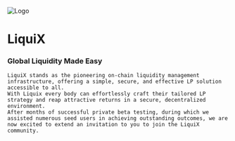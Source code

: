 ![Logo](https://liquix.s3.ap-northeast-1.amazonaws.com/Title-Logo.png)

# LiquiX

### Global Liquidity Made Easy

```
LiquiX stands as the pioneering on-chain liquidity management infrastructure, offering a simple, secure, and effective LP solution accessible to all. 
With Liquix every body can effortlessly craft their tailored LP strategy and reap attractive returns in a secure, decentralized environment. 
After months of successful private beta testing, during which we assisted numerous seed users in achieving outstanding outcomes, we are now excited to extend an invitation to you to join the LiquiX community.
```